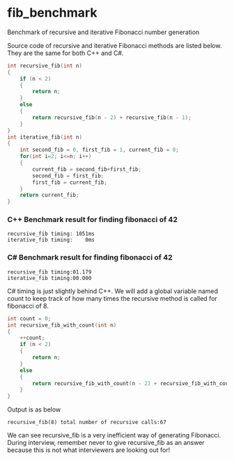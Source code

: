 # fib_benchmark
Benchmark of recursive and iterative Fibonacci number generation

Source code of recursive and iterative Fibonacci methods are listed below. They are the same for both C++ and C#.

```Cpp
int recursive_fib(int n)
{
    if (n < 2)
    {
        return n;
    }
    else
    {
        return recursive_fib(n - 2) + recursive_fib(n - 1);
    }
}
int iterative_fib(int n)
{
    int second_fib = 0, first_fib = 1, current_fib = 0; 
    for(int i=2; i<=n; i++)
    {    
        current_fib = second_fib+first_fib;    
        second_fib = first_fib;    
        first_fib = current_fib;  
    }  
    return current_fib; 
}
```

### C++ Benchmark result for finding fibonacci of 42

```
recursive_fib timing: 1051ms
iterative_fib timing:    0ms
```

### C# Benchmark result for finding fibonacci of 42

```
recursive_fib timing:01.179
iterative_fib timing:00.000
```

C# timing is just slightly behind C++. We will add a global variable named count to keep track of how many times the recursive method is called for fibonacci of 8.

```Cpp
int count = 0;
int recursive_fib_with_count(int n)
{
    ++count;
    if (n < 2)
    {
        return n;
    }
    else
    {
        return recursive_fib_with_count(n - 2) + recursive_fib_with_count(n - 1);
    }
}
```

Output is as below

```
recursive_fib(8) total number of recursive calls:67
```

We can see recursive_fib is a very inefficient way of generating Fibonacci. During interview, remember never to give recursive_fib as an answer because this is not what interviewers are looking out for!